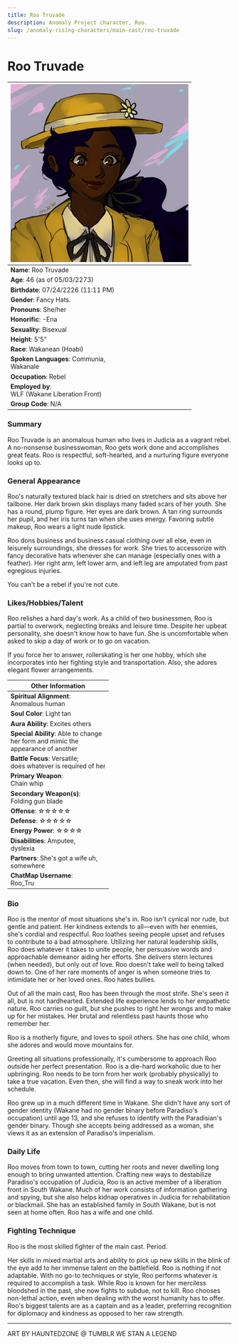```yaml
---
title: Roo Truvade
description: Anomaly Project character, Roo.
slug: /anomaly-rising-characters/main-cast/roo-truvade
---
```


# Roo Truvade

<div class="leftCharacterProfile"> </div>

| ![Roo Truvade Image](/img/characters/roo.jpg) |
| --- |
|**Name**: Roo Truvade|
|**Age**: 46 (as of 05/03/2273)|
|**Birthdate**: 07/24/2226 (11:11 PM)|
|**Gender**: Fancy Hats.|
|**Pronouns**: She/her|
|**Honorific**: -Ena|
|**Sexuality**: Bisexual|
|**Height**: 5'5"|
|**Race**: Wakanean (Hoabi)|
|**Spoken Languages**: Communia,<br/> Wakanale|
|**Occupation**: Rebel|
|**Employed by**:<br/> WLF (Wakane Liberation Front)|
|**Group Code**: N/A|


### Summary

Roo Truvade is an anomalous human who lives in Judicia as a vagrant rebel. A no-nonsense businesswoman, Roo gets work done and accomplishes great feats. Roo is respectful, soft-hearted, and a nurturing figure everyone looks up to.

### General Appearance

Roo's naturally textured black hair is dried on stretchers and sits above her tailbone. Her dark brown skin displays many faded scars of her youth. She has a round, plump figure. Her eyes are dark brown. A tan ring surrounds her pupil, and her iris turns tan when she uses energy. Favoring subtle makeup, Roo wears a light nude lipstick.

Roo dons business and business casual clothing over all else, even in leisurely surroundings, she dresses for work. She tries to accessorize with fancy decorative hats whenever she can manage (especially ones with a feather). Her right arm, left lower arm, and left leg are amputated from past egregious injuries.

You can't be a rebel if you're not cute.

### Likes/Hobbies/Talent

Roo relishes a hard day's work. As a child of two businessmen, Roo is partial to overwork, neglecting breaks and leisure time. Despite her upbeat personality, she doesn't know how to have fun. She is uncomfortable when asked to skip a day of work or to go on vacation.

If you force her to answer, rollerskating is her one hobby, which she incorporates into her fighting style and transportation. Also, she adores elegant flower arrangements.

<div class="rightCharacterProfile"> </div>

|Other Information|
| --- |
|**Spiritual Alignment**:<br/> 	Anomalous human|
|**Soul Color**: 	Light tan|
|**Aura Ability**: 	Excites others|
|**Special Ability**: 	Able to change<br/> her form and mimic the<br/> appearance of another|
|**Battle Focus**: 	Versatile;<br/> does whatever is required of her|
|**Primary Weapon**:<br/> 	Chain whip|
|**Secondary Weapon(s)**:<br/> 	Folding gun blade|
|**Offense**: ☆☆☆☆☆|
|**Defense**: ☆☆☆☆☆|
|**Energy Power**: ☆☆☆☆|
|**Disabilities**: 	Amputee,<br/> dyslexia|
|**Partners**: 	She's got a wife uh,<br/> somewhere|
|**ChatMap Username**:<br/> 	Roo_Tru|

### Bio

Roo is the mentor of most situations she's in. Roo isn't cynical nor rude, but gentle and patient. Her kindness extends to all—even with her enemies, she's cordial and respectful. Roo loathes seeing people upset and refuses to contribute to a bad atmosphere. Utilizing her natural leadership skills, Roo does whatever it takes to unite people, her persuasive words and approachable demeanor aiding her efforts. She delivers stern lectures (when needed), but only out of love. Roo doesn't take well to being talked down to. One of her rare moments of anger is when someone tries to intimidate her or her loved ones. Roo hates bullies.

Out of all the main cast, Roo has been through the most strife. She's seen it all, but is not hardhearted. Extended life experience lends to her empathetic nature. Roo carries no guilt, but she pushes to right her wrongs and to make up for her mistakes. Her brutal and relentless past haunts those who remember her.

Roo is a motherly figure, and loves to spoil others. She has one child, whom she adores and would move mountains for.

Greeting all situations professionally, it's cumbersome to approach Roo outside her perfect presentation. Roo is a die-hard workaholic due to her upbringing. Roo needs to be torn from her work (probably physically) to take a true vacation. Even then, she will find a way to sneak work into her schedule.

Roo grew up in a much different time in Wakane. She didn't have any sort of gender identity (Wakane had no gender binary before Paradiso's occupation) until age 13, and she refuses to identify with the Paradisian's gender binary. Though she accepts being addressed as a woman, she views it as an extension of Paradiso's imperialism.

### Daily Life

Roo moves from town to town, cutting her roots and never dwelling long enough to bring unwanted attention. Crafting new ways to destabilize Paradiso's occupation of Judicia, Roo is an active member of a liberation front in South Wakane. Much of her work consists of information gathering and spying, but she also helps kidnap operatives in Judicia for rehabilitation or blackmail. She has an established family in South Wakane, but is not seen at home often. Roo has a wife and one child.

### Fighting Technique

Roo is the most skilled fighter of the main cast. Period.

Her skills in mixed martial arts and ability to pick up new skills in the blink of the eye add to her immense talent on the battlefield. Roo is nothing if not adaptable. With no go-to techniques or style, Roo performs whatever is required to accomplish a task. While Roo is known for her merciless bloodshed in the past, she now fights to subdue, not to kill. Roo chooses non-lethal action, even when dealing with the worst humanity has to offer.
Roo's biggest talents are as a captain and as a leader, preferring recognition for diplomacy and kindness as opposed to her raw strength.

---
ART BY HAUNTEDZONE @ TUMBLR
WE STAN A LEGEND
